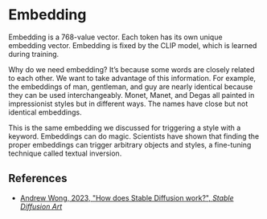 # Embedding

Embedding is a 768-value vector. Each token has its own unique embedding vector. Embedding is fixed by the CLIP model, which is learned during training.

Why do we need embedding? It’s because some words are closely related to each other. We want to take advantage of this information. For example, the embeddings of man, gentleman, and guy are nearly identical because they can be used interchangeably. Monet, Manet, and Degas all painted in impressionist styles but in different ways. The names have close but not identical embeddings.

This is the same embedding we discussed for triggering a style with a keyword. Embeddings can do magic. Scientists have shown that finding the proper embeddings can trigger arbitrary objects and styles, a fine-tuning technique called textual inversion.

## References

- [Andrew Wong, 2023, "How does Stable Diffusion work?", _Stable Diffusion Art_](https://stable-diffusion-art.com/how-stable-diffusion-work/)
